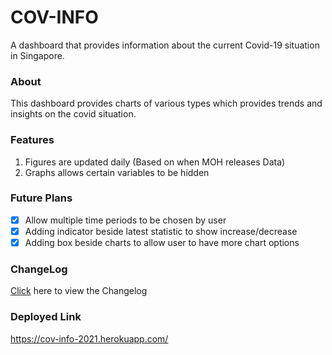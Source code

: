 # COV-INFO

A dashboard that provides information about the current Covid-19 situation in Singapore.

### About

This dashboard provides charts of various types which provides trends and insights on the covid situation.

### Features

1. Figures are updated daily (Based on when MOH releases Data)
2. Graphs allows certain variables to be hidden

### Future Plans
- [x] Allow multiple time periods to be chosen by user
- [x] Adding indicator beside latest statistic to show increase/decrease
- [x] Adding box beside charts to allow user to have more chart options

### ChangeLog

[Click](https://github.com/Jcheez/cov-info/blob/master/CHANGELOG.md) here to view the Changelog

### Deployed Link
https://cov-info-2021.herokuapp.com/